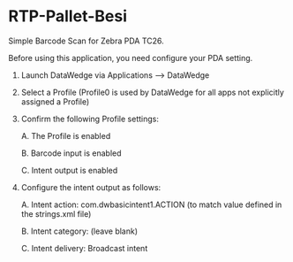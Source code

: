 # RTP-Pallet-Besi
Simple Barcode Scan for Zebra PDA TC26.

Before using this application, you need configure your PDA setting.
1. Launch DataWedge via Applications --> DataWedge

2. Select a Profile (Profile0 is used by DataWedge for all apps not explicitly assigned a Profile)

3. Confirm the following Profile settings:

    A. The Profile is enabled

    B. Barcode input is enabled

    C. Intent output is enabled

4. Configure the intent output as follows:

    A. Intent action: com.dwbasicintent1.ACTION (to match value defined in the strings.xml file)

    B. Intent category: (leave blank)

    C. Intent delivery: Broadcast intent
